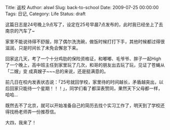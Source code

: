 Title: 返校
Author: alswl
Slug: back-to-school
Date: 2009-07-25 00:00:00
Tags: 日记, 
Category: Life
Status: draft

这篇日志是24号晚上9点写了，设定在25号早晨7点发布的，此时我已经坐上了去南京的汽车了~

家里不能说待得不舒服，除了偶尔洗洗碗，做饭时候打打下手，其他时候都过得很滋润，只是时间长了未免会懈怠下来。

回家这几天，考了一个十分鸡肋的保险资格证，和嘟嘟、毛爷爷、胖子一起High了一个晚上，高中班主任到家里玩了几次，和哥的朋友出去玩了玩，见证了苍蝇从「二嫂」变
成真嫂子~~~总的来说，还是挺满意的。

前几日在校内发表状态说：「25号就回学校，家里待的时间越长，矛盾越突出，以后回家只能待一个星期！！！」，同学们看了都深表赞同，果然天下父母都一样，哈哈…

既然去不了北京，就可以开始准备自己的简历去找个实习工作了，明天到了学校还得找杨老师弄一份推荐信。

大四，我来了！

